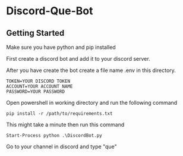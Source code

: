 # Discord-Que-Bot

## Getting Started
Make sure you have python and pip installed

First create a discord bot and add it to your discord server.

After you have create the bot create a file name .env in this directory.

```
TOKEN=YOUR DISCORD TOKEN
ACCOUNT=YOUR ACCOUNT NAME
PASSWORD=YOUR PASSWORD
```

Open powershell in working directory and run the following command
```
pip install -r /path/to/requirements.txt
```
This might take a minute
then run this command
```
Start-Process python .\DiscordBot.py
```

Go to your channel in discord and type "que"
